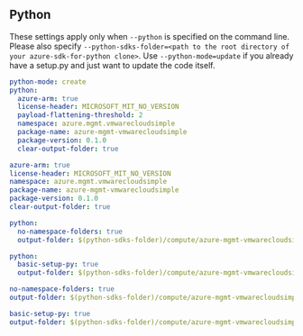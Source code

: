 ## Python

These settings apply only when `--python` is specified on the command line.
Please also specify `--python-sdks-folder=<path to the root directory of your azure-sdk-for-python clone>`.
Use `--python-mode=update` if you already have a setup.py and just want to update the code itself.

```yaml $(python) && !$(track2)
python-mode: create
python:
  azure-arm: true
  license-header: MICROSOFT_MIT_NO_VERSION
  payload-flattening-threshold: 2
  namespace: azure.mgmt.vmwarecloudsimple
  package-name: azure-mgmt-vmwarecloudsimple
  package-version: 0.1.0
  clear-output-folder: true
```
```yaml $(python) && $(track2)
azure-arm: true
license-header: MICROSOFT_MIT_NO_VERSION
namespace: azure.mgmt.vmwarecloudsimple
package-name: azure-mgmt-vmwarecloudsimple
package-version: 0.1.0
clear-output-folder: true
```
``` yaml $(python) && $(python-mode) == 'update' && !$(track2)
python:
  no-namespace-folders: true
  output-folder: $(python-sdks-folder)/compute/azure-mgmt-vmwarecloudsimple/azure/mgmt/vmwarecloudsimple
```
``` yaml $(python) && $(python-mode) == 'create' && !$(track2)
python:
  basic-setup-py: true
  output-folder: $(python-sdks-folder)/compute/azure-mgmt-vmwarecloudsimple
```
``` yaml $(python) && $(python-mode) == 'update' && $(track2)
no-namespace-folders: true
output-folder: $(python-sdks-folder)/compute/azure-mgmt-vmwarecloudsimple/azure/mgmt/vmwarecloudsimple
```
``` yaml $(python) && $(python-mode) == 'create' && $(track2)
basic-setup-py: true
output-folder: $(python-sdks-folder)/compute/azure-mgmt-vmwarecloudsimple
```